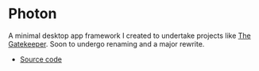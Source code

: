 # Photon

A minimal desktop app framework I created to undertake projects like [The Gatekeeper](/pages/projects/the-gatekeeper.html). Soon to undergo renaming and a major rewrite.

- [Source code](https://github.com/promethiumjs/photon)
